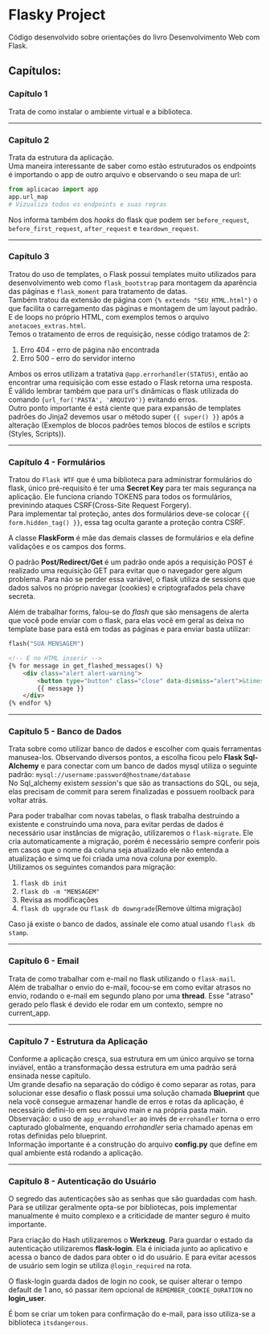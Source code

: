 # Flasky Project

Código desenvolvido sobre orientações do livro Desenvolvimento Web com Flask.

## Capítulos:
### Capítulo 1  
Trata de como instalar o ambiente virtual e a biblioteca.  

---

### Capítulo 2
Trata da estrutura da aplicação.  
Uma maneira interessante de saber como estão estruturados os endpoints é importando o app de outro arquivo e observando o seu mapa de url:  
```py
from aplicacao import app
app.url_map
# Vizualiza todos os endpoints e suas regras
```  
Nos informa também dos _hooks_ do flask que podem ser `before_request`, `before_first_request`, `after_request` e `teardown_request`.

---

### Capítulo 3
Tratou do uso de templates, o Flask possui templates muito utilizados para desenvolvimento web como `flask_bootstrap` para montagem da aparência das páginas e `flask_moment` para tratamento de datas.  
Também tratou da extensão de página com `{% extends "SEU_HTML.html"}` o que facilita o carregamento das páginas e montagem de um layout padrão. E de loops no próprio HTML, com exemplos temos o arquivo `anotacoes_extras.html`.  
Temos o tratamento de erros de requisição, nesse código tratamos de 2:
1. Erro 404 - erro de página não encontrada   
2. Erro 500 - erro do servidor interno   

Ambos os erros utilizam a tratativa `@app.errorhandler(STATUS)`, então ao encontrar uma requisição com esse estado o Flask retorna uma resposta.   
É válido lembrar também que para url's dinâmicas o flask utilizada do comando `{url_for('PASTA', 'ARQUIVO')}` evitando erros.  
Outro ponto importante é está ciente que para expansão de templates padrões do Jinja2 devemos usar o método super `{{ super() }}` após a alteração (Exemplos de blocos padrões temos blocos de estilos e scripts (Styles, Scripts)).

---

### Capítulo 4 - Formulários
Tratou do `Flask WTF` que é uma biblioteca para administrar formulários do flask, único pré-requisito é ter uma **Secret Key** para ter mais segurança na aplicação. Ele funciona criando TOKENS para todos os formulários, previnindo ataques CSRF(Cross-Site Request Forgery).  
Para implementar tal proteção, antes dos formulários deve-se colocar `{{ form.hidden_tag() }}`, essa tag oculta garante a proteção contra CSRF.    
  
A classe **FlaskForm** é mãe das demais classes de formulários e ela define validações e os campos dos forms.  
  
O padrão **Post/Redirect/Get** é um padrão onde após a requisição POST é realizado uma requisição GET para evitar que o navegador gere algum problema. Para não se perder essa variável, o flask utiliza de sessions que dados salvos no próprio navegar (cookies) e criptografados pela chave secreta. 
  
Além de trabalhar forms, falou-se do _flash_ que são mensagens de alerta que você pode enviar com o flask, para elas você em geral as deixa no template base para está em todas as páginas e para enviar basta utilizar:
```py
flash("SUA MENSAGEM")
```
```html
<!-- E no HTML inserir -->
{% for message in get_flashed_messages() %}
    <div class="alert alert-warning">
        <button type="button" class="close" data-dismiss="alert">&times;</button>
        {{ message }}
    </div>
{% endfor %}
```

---

### Capítulo 5 - Banco de Dados
Trata sobre como utilizar banco de dados e escolher com quais ferramentas manusea-los. Observando diversos pontos, a escolha ficou pelo **Flask Sql-Alchemy** e para conectar com um banco de dados mysql utiliza o seguinte padrão:
`mysql://username:password@hostname/database`  
No Sql_alchemy existem _session_'s que são as transactions do SQL, ou seja, elas precisam de commit para serem finalizadas e possuem roolback para voltar atrás.  

Para poder trabalhar com novas tabelas, o flask trabalha destruindo a existente e construindo uma nova, para evitar perdas de dados é necessário usar instâncias de migração, utilizaremos o `flask-migrate`. Ele cria automaticamente a migração, porém é necessário sempre conferir pois em casos que o nome da coluna seja atualizado ele não entenda a atualização e simq ue foi criada uma nova coluna por exemplo.  
Utilizamos os seguintes comandos para migração: 
1. `flask db init`
2. `flask db -m "MENSAGEM"`
3. Revisa as modificações
4. `flask db upgrade` ou `flask db downgrade`(Remove última migração) 

Caso já existe o banco de dados, assinale ele como atual usando `flask db stamp`.

---

### Capítulo 6 - Email
Trata de como trabalhar com e-mail no flask utilizando o `flask-mail`.  
Além de trabalhar o envio do e-mail, focou-se em como evitar atrasos no envio, rodando o e-mail em segundo plano por uma **thread**. Esse "atraso" gerado pelo flask é devido ele rodar em um contexto, sempre no current_app.  

---

### Capítulo 7 - Estrutura da Aplicação
Conforme a aplicação cresça, sua estrutura em um único arquivo se torna inviável, então a transformação dessa estrutura em uma padrão será ensinada nesse capítulo.  
Um grande desafio na separação do código é como separar as rotas, para solucionar esse desafio o flask possui uma solução chamada **Blueprint** que nela você consegue armazenar handle de erros e rotas da aplicação, é necessário defini-lo em seu arquivo main e na própria pasta main.  
Observação: o uso de `app_errohandler` ao invés de `errohandler` torna o erro capturado globalmente, enquando _errohandler_ seria chamado apenas em rotas definidas pelo blueprint.  
Informação importante é a construção do arquivo **config.py** que define em qual ambiente está rodando a aplicação.

---

### Capítulo 8 - Autenticação do Usuário
O segredo das autenticações são as senhas que são guardadas com hash. Para se utilizar geralmente opta-se por bibliotecas, pois implementar manualmente é muito complexo e a criticidade de manter seguro é muito importante.  

Para criação do Hash utilizaremos o **Werkzeug**.
Para guardar o estado da autenticação utilizaremos **flask-login**. Ela é iniciada junto ao aplicativo e acessa o banco de dados para obter o id do usuário. E para evitar acessos de usuário sem login se utiliza `@login_required` na rota.  

O flask-login guarda dados de login no cook, se quiser alterar o tempo default de 1 ano, só passar item opcional de `REMEMBER_COOKIE_DURATION` no __login_user__.  

É bom se criar um token para confirmação do e-mail, para isso utiliza-se a biblioteca `itsdangerous`.